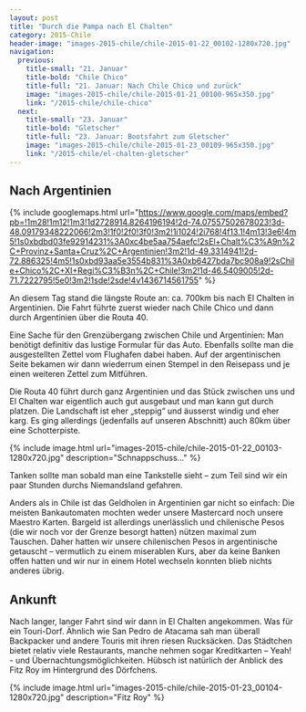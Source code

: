 ```yaml
---
layout: post
title: "Durch die Pampa nach El Chalten"
category: 2015-Chile
header-image: "images-2015-chile/chile-2015-01-22_00102-1280x720.jpg"
navigation:
  previous:
    title-small: "21. Januar"
    title-bold: "Chile Chico"
    title-full: "21. Januar: Nach Chile Chico und zurück"
    image: "images-2015-chile/chile-2015-01-21_00100-965x350.jpg"
    link: "/2015-chile/chile-chico"
  next:
    title-small: "23. Januar"
    title-bold: "Gletscher"
    title-full: "23. Januar: Bootsfahrt zum Gletscher"
    image: "images-2015-chile/chile-2015-01-23_00109-965x350.jpg"
    link: "/2015-chile/el-chalten-gletscher"
---
```


## Nach Argentinien

{% include googlemaps.html url="https://www.google.com/maps/embed?pb=!1m28!1m12!1m3!1d2728914.8264196194!2d-74.07557502678023!3d-48.09179348222066!2m3!1f0!2f0!3f0!3m2!1i1024!2i768!4f13.1!4m13!3e6!4m5!1s0xbdbd03fe92914231%3A0xc4be5aa754aefc!2sEl+Chalt%C3%A9n%2C+Provinz+Santa+Cruz%2C+Argentinien!3m2!1d-49.3314941!2d-72.886325!4m5!1s0xbd93aa5e3554b831%3A0xb6427bda7bc908a9!2sChile+Chico%2C+XI+Regi%C3%B3n%2C+Chile!3m2!1d-46.5409005!2d-71.7222795!5e0!3m2!1sde!2sde!4v1436714561755" %}

An diesem Tag stand die längste Route an: ca. 700km bis nach El Chalten in Argentinien. Die Fahrt führte zuerst wieder nach Chile Chico und dann durch Argentinien über die Routa 40.

Eine Sache für den Grenzübergang zwischen Chile und Argentinien: Man benötigt definitiv das lustige Formular für das Auto. Ebenfalls sollte man die ausgestellten Zettel vom Flughafen dabei haben. Auf der argentinischen Seite bekamen wir dann wiederrum einen Stempel in den Reisepass und je einen weiteren Zettel zum Mitführen.

Die Routa 40 führt durch ganz Argentinien und das Stück zwischen uns und El Chalten war eigentlich auch gut ausgebaut und man kann gut durch platzen. Die Landschaft ist eher „steppig“ und äusserst windig und eher karg. Es ging allerdings (jedenfalls auf unseren Abschnitt) auch 80km über eine Schotterpiste.

{% include image.html url="images-2015-chile/chile-2015-01-22_00103-1280x720.jpg" description="Schnappschuss..." %}

Tanken sollte man sobald man eine Tankstelle sieht – zum Teil sind wir ein paar Stunden durchs Niemandsland gefahren.

Anders als in Chile ist das Geldholen in Argentinien gar nicht so einfach: Die meisten Bankautomaten mochten weder unsere Mastercard noch unsere Maestro Karten. Bargeld ist allerdings unerlässlich und chilenische Pesos (die wir noch vor der Grenze besorgt hatten) nützen maximal zum Tauschen. Daher hatten wir unsere chilenischen Pesos in argentinische getauscht – vermutlich zu einem miserablen Kurs, aber da keine Banken offen hatten und wir nur in einem Hotel wechseln konnten blieb nichts anderes übrig.

## Ankunft

Nach langer, langer Fahrt sind wir dann in El Chalten angekommen. Was für ein Touri-Dorf. Ähnlich wie San Pedro de Atacama sah man überall Backpacker und andere Touris mit ihren riesen Rucksäcken. Das Städtchen bietet relativ viele Restaurants, manche nehmen sogar Kreditkarten – Yeah! - und Übernachtungsmöglichkeiten. Hübsch ist natürlich der Anblick des Fitz Roy im Hintergrund des Dörfchens.

{% include image.html url="images-2015-chile/chile-2015-01-23_00104-1280x720.jpg" description="Fitz Roy" %}
